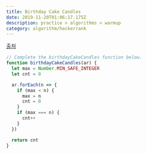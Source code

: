 ```yaml
---
title: Birthday Cake Candles
date: 2019-11-20T01:06:17.175Z
description: practice > algorithms > warmup
category: algorithm/hackerrank
---
```


[출처](https://www.hackerrank.com/challenges/birthday-cake-candles/problem)

```javascript
// Complete the birthdayCakeCandles function below.
function birthdayCakeCandles(ar) {
  let max = Number.MIN_SAFE_INTEGER
  let cnt = 0

  ar.forEach(n => {
    if (max < n) {
      max = n
      cnt = 0
    }
    if (max === n) {
      cnt++
    }
  })

  return cnt
}
```
